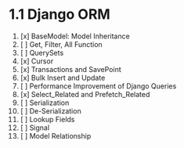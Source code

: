 # 1.1 Django ORM

01. [x] BaseModel: Model Inheritance
02. [ ] Get, Filter, All Function
03. [ ] QuerySets
04. [x] Cursor
05. [x] Transactions and SavePoint
06. [x] Bulk Insert and Update
07. [ ] Performance Improvement of Django Queries
08. [x] Select_Related and Prefetch_Related
09. [ ] Serialization
10. [ ] De-Serialization
11. [ ] Lookup Fields
12. [ ] Signal
13. [ ] Model Relationship
